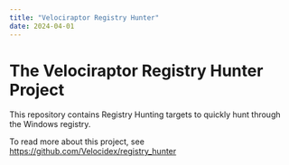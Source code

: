 ```yaml
---
title: "Velociraptor Registry Hunter"
date: 2024-04-01
---
```


# The Velociraptor Registry Hunter Project

This repository contains Registry Hunting targets to quickly hunt
through the Windows registry.

To read more about this project, see https://github.com/Velocidex/registry_hunter
